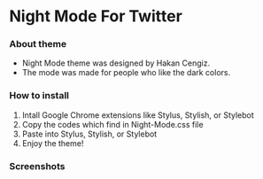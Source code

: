 # Night Mode For Twitter

### About theme

- Night Mode theme was designed by Hakan Cengiz.
- The mode was made for people who like the dark colors.

### How to install

1) Intall Google Chrome extensions like Stylus, Stylish, or Stylebot
2) Copy the codes which find in Night-Mode.css file
3) Paste into Stylus, Stylish, or Stylebot
4) Enjoy the theme!

### Screenshots
